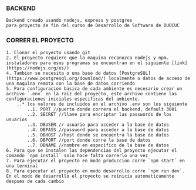 ### BACKEND

    Backend creado usando nodejs, express y postgres
    para proyecto de fin del curso de Desarrollo de Software de DUOCUC

### CORRER EL PROYECTO

    1. Clonar el proyecto usando git
    2. El proyecto requiere que la maquina reconozca nodejs y npm.
    instaladores para esos programas se encuentran en el siguiente [link](https://nodejs.org/es/)
    4. Tambien se necesita o una base de datos [PostgreSQL](https://www.postgresql.org/download/) localmente o datos de acceso de una maquina remota con la base de datos corriendo
    5. Para configuracion basica de cada ambiente es necesario crear un archivo `.env` en la raiz del proyecto, este archivo contiene las configuraciones iniciales especificas del ambiente.
        ..* los valores de incluidos en el archivo .env son los siguiente
            ..1. PORT //puerto donde correra el backend, default 3001
            ..2. SECRET //llave para encriptar las passwords de los usuarios
            ..3. DBUSER // usuario para acceder a la base de datos
            ..4. DBPASS //password para acceder a la base de datos
            ..5. DBHOST //host donde se encuentra la base de datos
            ..6. DBPORT //port donde corre la base de datos
            ..7. DBNAME //nombre en especifico de la base de datos
    6. Para que se instalen las dependencias del proyecto ejecutar el comando `npm install` solo hace falta correrlo una vez
    7. Para ejecutar el proyecto en modo produccion corre `npm start` en una terminal
    8. Para ejecutar el proyecto en modo desarrollo corre `npm run dev`. En el modo de desarrollo el proyecto se reinicia automaticamente despues de cada cambio
